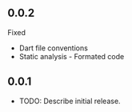 ## 0.0.2

Fixed
* Dart file conventions
* Static analysis - Formated code


## 0.0.1

* TODO: Describe initial release.